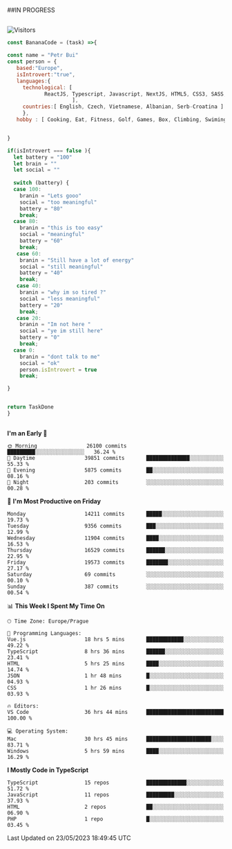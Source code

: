 ##IN PROGRESS
##
![Visitors](https://komarev.com/ghpvc/?username=petrbui&style=for-the-badge&label=Visitors+👀)
```Javascript
const BananaCode = (task) =>{

const name = "Petr Bui"
const person = {
   based:"Europe",
   isIntrovert:"true",
   languages:{
     technological: [ 
            ReactJS, Typescript, Javascript, NextJS, HTML5, CSS3, SASS, Redux, Node, Storybook, Styled-Component
                     ],
     countries:[ English, Czech, Vietnamese, Albanian, Serb-Croatina ]
     },
   hobby : [ Cooking, Eat, Fitness, Golf, Games, Box, Climbing, Swiming],


}

if(isIntrovert === false ){
  let battery = "100"
  let brain = ""
  let social = ""
  
  switch (battery) {
  case 100:
    branin = "Lets gooo"
    social = "too meaningful"
    battery = "80"
    break;
  case 80:
    branin = "this is too easy"
    social = "meaningful"
    battery = "60"
    break;
   case 60:
    branin = "Still have a lot of energy"
    social = "still meaningful"
    battery = "40"
    break;
   case 40:
    branin = "why im so tired ?"
    social = "less meaningful"
    battery = "20"
    break;
   case 20:
    branin = "Im not here "
    social = "ye im still here"
    battery = "0"
    break;
  case 0:
    branin = "dont talk to me"
    social = "ok"
    person.isIntrovert = true
    break;

}


return TaskDone
}
```



##
<!--
[![My GitHub stats](https://github-readme-stats.vercel.app/api?username=petrbui&theme=github_dark)](https://github.com/anuraghazra/github-readme-stats)

[![My wakatime stats](https://github-readme-stats.vercel.app/api/wakatime?username=petrbui&theme=github_dark)](https://github.com/anuraghazra/github-readme-stats)
-->
<!--START_SECTION:waka-->
**I'm an Early 🐤** 

```text
🌞 Morning                26100 commits       █████████░░░░░░░░░░░░░░░░   36.24 % 
🌆 Daytime                39851 commits       ██████████████░░░░░░░░░░░   55.33 % 
🌃 Evening                5875 commits        ██░░░░░░░░░░░░░░░░░░░░░░░   08.16 % 
🌙 Night                  203 commits         ░░░░░░░░░░░░░░░░░░░░░░░░░   00.28 % 
```
📅 **I'm Most Productive on Friday** 

```text
Monday                   14211 commits       █████░░░░░░░░░░░░░░░░░░░░   19.73 % 
Tuesday                  9356 commits        ███░░░░░░░░░░░░░░░░░░░░░░   12.99 % 
Wednesday                11904 commits       ████░░░░░░░░░░░░░░░░░░░░░   16.53 % 
Thursday                 16529 commits       ██████░░░░░░░░░░░░░░░░░░░   22.95 % 
Friday                   19573 commits       ███████░░░░░░░░░░░░░░░░░░   27.17 % 
Saturday                 69 commits          ░░░░░░░░░░░░░░░░░░░░░░░░░   00.10 % 
Sunday                   387 commits         ░░░░░░░░░░░░░░░░░░░░░░░░░   00.54 % 
```


📊 **This Week I Spent My Time On** 

```text
🕑︎ Time Zone: Europe/Prague

💬 Programming Languages: 
Vue.js                   18 hrs 5 mins       ████████████░░░░░░░░░░░░░   49.22 % 
TypeScript               8 hrs 36 mins       ██████░░░░░░░░░░░░░░░░░░░   23.41 % 
HTML                     5 hrs 25 mins       ████░░░░░░░░░░░░░░░░░░░░░   14.74 % 
JSON                     1 hr 48 mins        █░░░░░░░░░░░░░░░░░░░░░░░░   04.93 % 
CSS                      1 hr 26 mins        █░░░░░░░░░░░░░░░░░░░░░░░░   03.93 % 

🔥 Editors: 
VS Code                  36 hrs 44 mins      █████████████████████████   100.00 % 

💻 Operating System: 
Mac                      30 hrs 45 mins      █████████████████████░░░░   83.71 % 
Windows                  5 hrs 59 mins       ████░░░░░░░░░░░░░░░░░░░░░   16.29 % 
```

**I Mostly Code in TypeScript** 

```text
TypeScript               15 repos            █████████████░░░░░░░░░░░░   51.72 % 
JavaScript               11 repos            █████████░░░░░░░░░░░░░░░░   37.93 % 
HTML                     2 repos             ██░░░░░░░░░░░░░░░░░░░░░░░   06.90 % 
PHP                      1 repo              █░░░░░░░░░░░░░░░░░░░░░░░░   03.45 % 
```




 Last Updated on 23/05/2023 18:49:45 UTC
<!--END_SECTION:waka-->
